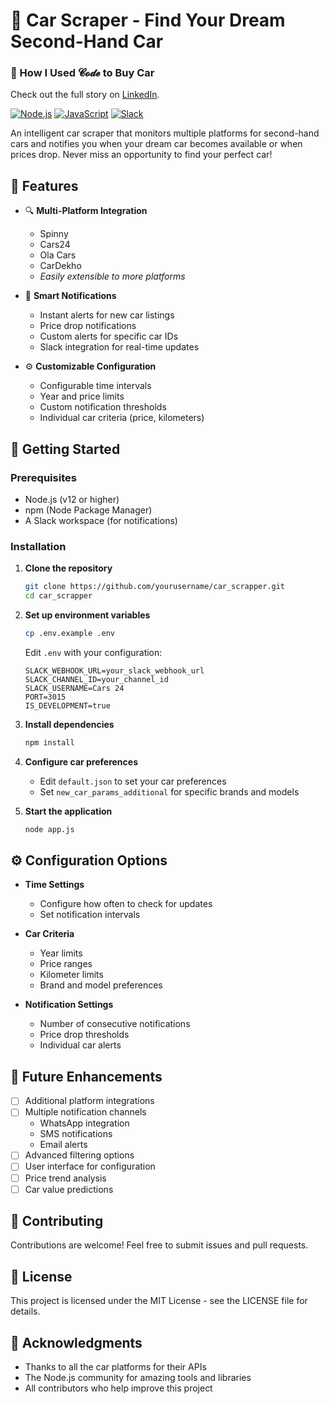 # 🚗 Car Scraper - Find Your Dream Second-Hand Car
### 🚗 How I Used 𝓒𝓸𝓭𝓮 to Buy Car

Check out the full story on [LinkedIn](https://www.linkedin.com/posts/-anurag-sindhu_softwareengineering-automation-sideproject-activity-7314250433810612224-XINS?utm_source=share&utm_medium=member_desktop&rcm=ACoAABkN1nYBUonoPjJUX6ZGgKSHTAe1NDkPic4).

[![Node.js](https://img.shields.io/badge/Node.js-43853D?style=for-the-badge&logo=node.js&logoColor=white)](https://nodejs.org/)
[![JavaScript](https://img.shields.io/badge/JavaScript-F7DF1E?style=for-the-badge&logo=javascript&logoColor=black)](https://www.javascript.com/)
[![Slack](https://img.shields.io/badge/Slack-4A154B?style=for-the-badge&logo=slack&logoColor=white)](https://slack.com)

An intelligent car scraper that monitors multiple platforms for second-hand cars and notifies you when your dream car becomes available or when prices drop. Never miss an opportunity to find your perfect car!

## 🌟 Features

- 🔍 **Multi-Platform Integration**
  - Spinny
  - Cars24
  - Ola Cars
  - CarDekho
  - *Easily extensible to more platforms*

- 🔔 **Smart Notifications**
  - Instant alerts for new car listings
  - Price drop notifications
  - Custom alerts for specific car IDs
  - Slack integration for real-time updates

- ⚙️ **Customizable Configuration**
  - Configurable time intervals
  - Year and price limits
  - Custom notification thresholds
  - Individual car criteria (price, kilometers)

## 🚀 Getting Started

### Prerequisites

- Node.js (v12 or higher)
- npm (Node Package Manager)
- A Slack workspace (for notifications)

### Installation

1. **Clone the repository**
   ```bash
   git clone https://github.com/yourusername/car_scrapper.git
   cd car_scrapper
   ```

2. **Set up environment variables**
   ```bash
   cp .env.example .env
   ```
   Edit `.env` with your configuration:
   ```
   SLACK_WEBHOOK_URL=your_slack_webhook_url
   SLACK_CHANNEL_ID=your_channel_id
   SLACK_USERNAME=Cars 24
   PORT=3015
   IS_DEVELOPMENT=true
   ```

3. **Install dependencies**
   ```bash
   npm install
   ```

4. **Configure car preferences**
   - Edit `default.json` to set your car preferences
   - Set `new_car_params_additional` for specific brands and models

5. **Start the application**
   ```bash
   node app.js
   ```

## ⚙️ Configuration Options

- **Time Settings**
  - Configure how often to check for updates
  - Set notification intervals

- **Car Criteria**
  - Year limits
  - Price ranges
  - Kilometer limits
  - Brand and model preferences

- **Notification Settings**
  - Number of consecutive notifications
  - Price drop thresholds
  - Individual car alerts

## 🔮 Future Enhancements

- [ ] Additional platform integrations
- [ ] Multiple notification channels
  - WhatsApp integration
  - SMS notifications
  - Email alerts
- [ ] Advanced filtering options
- [ ] User interface for configuration
- [ ] Price trend analysis
- [ ] Car value predictions

## 🤝 Contributing

Contributions are welcome! Feel free to submit issues and pull requests.

## 📝 License

This project is licensed under the MIT License - see the LICENSE file for details.

## 🙏 Acknowledgments

- Thanks to all the car platforms for their APIs
- The Node.js community for amazing tools and libraries
- All contributors who help improve this project
